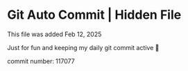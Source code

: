 # Git Auto Commit | Hidden File

This file was added Feb 12, 2025

Just for fun and keeping my daily git commit active 🤪

commit number: 117077
